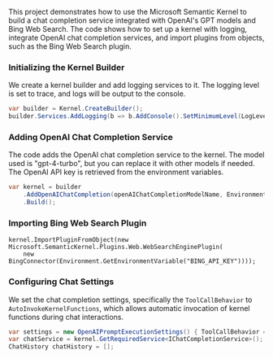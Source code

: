 This project demonstrates how to use the Microsoft Semantic Kernel to build a chat completion service integrated with OpenAI's GPT models and Bing Web Search. The code shows how to set up a kernel with logging, integrate OpenAI chat completion services, and import plugins from objects, such as the Bing Web Search plugin.
### Initializing the Kernel Builder
We create a kernel builder and add logging services to it. The logging level is set to trace, and logs will be output to the console.
```csharp
var builder = Kernel.CreateBuilder();
builder.Services.AddLogging(b => b.AddConsole().SetMinimumLevel(LogLevel.Trace));
```
### Adding OpenAI Chat Completion Service
The code adds the OpenAI chat completion service to the kernel. The model used is "gpt-4-turbo", but you can replace it with other models if needed. The OpenAI API key is retrieved from the environment variables.
```csharp
var kernel = builder
    .AddOpenAIChatCompletion(openAIChatCompletionModelName, Environment.GetEnvironmentVariable("OPENAI_API_KEY"))
    .Build();

```
### Importing Bing Web Search Plugin
```csharp#pragma warning disable
kernel.ImportPluginFromObject(new Microsoft.SemanticKernel.Plugins.Web.WebSearchEnginePlugin(
    new BingConnector(Environment.GetEnvironmentVariable("BING_API_KEY"))));
```
### Configuring Chat Settings
We set the chat completion settings, specifically the `ToolCallBehavior` to `AutoInvokeKernelFunctions`, which allows automatic invocation of kernel functions during chat interactions.
```csharp
var settings = new OpenAIPromptExecutionSettings() { ToolCallBehavior = ToolCallBehavior.AutoInvokeKernelFunctions };
var chatService = kernel.GetRequiredService<IChatCompletionService>();
ChatHistory chatHistory = [];
```
